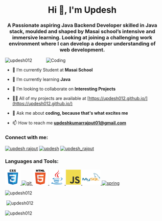<h1 align="center">Hi 👋, I'm Updesh</h1>
<h3 align="center">A Passionate aspiring Java Backend Developer skilled in Java stack, moulded and shaped by Masai school’s intensive and immersive learning. Looking at joining a challenging work environment where I can develop a deeper understanding of web development.</h3>
<img align="right" alt="Coding" width="370" src="https://tse1.mm.bing.net/th?id=OIP.T1kCXgcPJbd1XmZlZHwuUAHaEU&pid=Api&P=0">

<p align="left"> <img src="https://komarev.com/ghpvc/?username=updesh012&label=Profile%20views&color=0e75b6&style=flat" alt="updesh012" /> </p>

- 🔭 I’m currently Student at **Masai School**

- 🌱 I’m currently learning **Java**

- 👯 I’m looking to collaborate on **Interesting Projects**

- 👨‍💻 All of my projects are available at [https://updesh012.github.io/](https://updesh012.github.io/)

- 💬 Ask me about **coding, because that's what excites me**

- 📫 How to reach me **updeshkumarrajput01@gmail.com**

<h3 align="left">Connect with me:</h3>
<p align="left">
<a href="https://www.linkedin.com/in/updesh-rajput-0123ar/" target="blank"><img align="center" src="https://raw.githubusercontent.com/rahuldkjain/github-profile-readme-generator/master/src/images/icons/Social/linked-in-alt.svg" alt="updesh rajput" height="40" width="50" /></a>
<a href="https://www.hackerrank.com/Updeshkumarrajp1" target="blank"><img align="center" src="https://raw.githubusercontent.com/rahuldkjain/github-profile-readme-generator/master/src/images/icons/Social/hackerrank.svg" alt="updesh" height="40" width="50" /></a>
<a href="https://leetcode.com/Updesh_Rajput/" target="blank"><img align="center" src="https://raw.githubusercontent.com/rahuldkjain/github-profile-readme-generator/master/src/images/icons/Social/leet-code.svg" alt="updesh_rajput" height="40" width="50" /></a>
</p>

<h3 align="left">Languages and Tools:</h3>

<p align="left"> <a href="https://www.w3schools.com/css/" target="_blank" rel="noreferrer"> <img src="https://raw.githubusercontent.com/devicons/devicon/master/icons/css3/css3-original-wordmark.svg" alt="css3" width="50" height="50"/> </a> <a href="https://git-scm.com/" target="_blank" rel="noreferrer"> <img src="https://www.vectorlogo.zone/logos/git-scm/git-scm-icon.svg" alt="git" width="50" height="50"/> </a> <a href="https://www.w3.org/html/" target="_blank" rel="noreferrer"> <img src="https://raw.githubusercontent.com/devicons/devicon/master/icons/html5/html5-original-wordmark.svg" alt="html5" width="50" height="50"/> </a> <a href="https://www.java.com" target="_blank" rel="noreferrer"> <img src="https://raw.githubusercontent.com/devicons/devicon/master/icons/java/java-original.svg" alt="java" width="50" height="50"/> </a> <a href="https://developer.mozilla.org/en-US/docs/Web/JavaScript" target="_blank" rel="noreferrer"> <img src="https://raw.githubusercontent.com/devicons/devicon/master/icons/javascript/javascript-original.svg" alt="javascript" width="50" height="50"/> </a> <a href="https://www.mysql.com/" target="_blank" rel="noreferrer"> <img src="https://raw.githubusercontent.com/devicons/devicon/master/icons/mysql/mysql-original-wordmark.svg" alt="mysql" width="60" height="50"/> </a> <a href="https://spring.io/" target="_blank" rel="noreferrer"> <img src="https://www.vectorlogo.zone/logos/springio/springio-icon.svg" alt="spring" width="60" height="50"/> </a> </p>

<p><img align="center" margin-top="20px" src="https://github-readme-stats.vercel.app/api/top-langs?username=updesh012&show_icons=true&locale=en&layout=compact" alt="updesh012" /></p>

<p>&nbsp;<img align="center" src="https://github-readme-stats.vercel.app/api?username=updesh012&show_icons=true&locale=en" alt="updesh012" /></p>

<p><img align="center" src="https://github-readme-streak-stats.herokuapp.com/?user=updesh012&" alt="updesh012" /></p>
